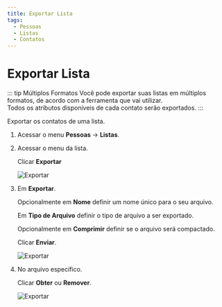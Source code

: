 ```yaml
---
title: Exportar Lista
tags:
  - Pessoas
  - Listas
  - Contatos
---
```

# Exportar Lista

::: tip Múltiplos Formatos
Você pode exportar suas listas em múltiplos formatos, de acordo com a ferramenta que vai utilizar.<br>
Todos os atributos disponíveis de cada contato serão exportados.
:::

Exportar os contatos de uma lista.

1. Acessar o menu **Pessoas** -> **Listas**.

2. Acessar o menu da lista.

   Clicar **Exportar**

   ![Exportar](https://cdn.phishx.io/phishx-docs/images/phishx_lists_people_export_01.webp)

3. Em **Exportar**.

   Opcionalmente em **Nome** definir um nome único para o seu arquivo.

   Em **Tipo de Arquivo** definir o tipo de arquivo a ser exportado.

   Opcionalmente em **Comprimir** definir se o arquivo será compactado.

   Clicar **Enviar**.

   ![Exportar](https://cdn.phishx.io/phishx-docs/images/phishx_lists_people_export_02.webp)

4. No arquivo específico.

   Clicar **Obter** ou **Remover**.

   ![Exportar](https://cdn.phishx.io/phishx-docs/images/phishx_lists_people_export_03.webp)

